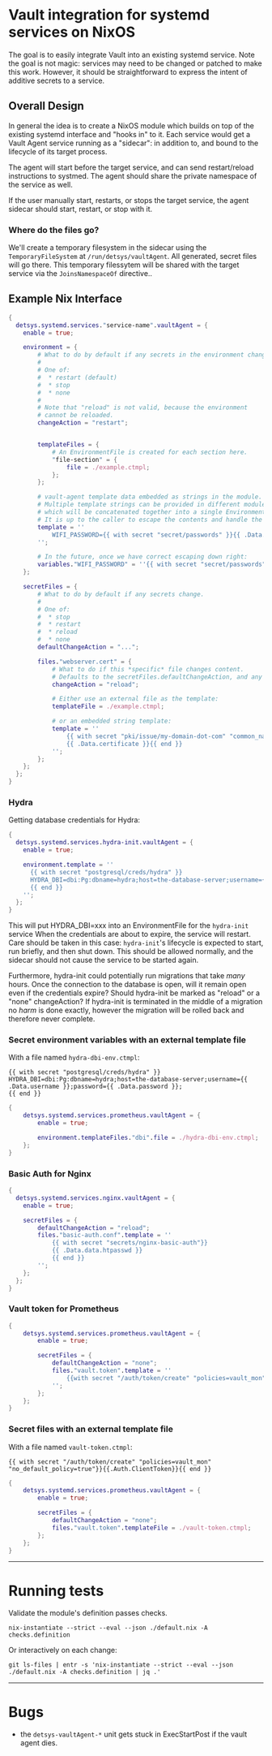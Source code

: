 # Vault integration for systemd services on NixOS

The goal is to easily integrate Vault into an existing systemd service.
Note the goal is not magic: services may need to be changed or patched to make this work.
However, it should be straightforward to express the intent of additive secrets to a service.

## Overall Design

In general the idea is to create a NixOS module which builds on top of the existing systemd interface and "hooks in" to it.
Each service would get a Vault Agent service running as a "sidecar": in addition to, and bound to the lifecycle of its target process.

The agent will start before the target service, and can send restart/reload instructions to systmed. The agent should share the private namespace of the service as well.

If the user manually start, restarts, or stops the target service, the agent sidecar should start, restart, or stop with it.

### Where do the files go?

We'll create a temporary filesystem in the sidecar using the `TemporaryFileSystem` at `/run/detsys/vaultAgent`.
All generated, secret files will go there.
This temporary filessytem will be shared with the target service via the `JoinsNamespaceOf` directive..

## Example Nix Interface

```nix
{
  detsys.systemd.services."service-name".vaultAgent = {
    enable = true;

    environment = {
        # What to do by default if any secrets in the environment change.
        #
        # One of:
        #  * restart (default)
        #  * stop
        #  * none
        #
        # Note that "reload" is not valid, because the environment
        # cannot be reloaded.
        changeAction = "restart";


        templateFiles = {
            # An EnvironmentFile is created for each section here.
            "file-section" = {
                file = ./example.ctmpl;
            };
        };

        # vault-agent template data embedded as strings in the module.
        # Multiple template strings can be provided in different modules,
        # which will be concatenated together into a single EnvironmentFile.
        # It is up to the caller to escape the contents and handle the input properly.
        template = ''
            WIFI_PASSWORD={{ with secret "secret/passwords" }}{{ .Data.wifi }}{{ end }}
        '';

        # In the future, once we have correct escaping down right:
        variables."WIFI_PASSWORD" = ''{{ with secret "secret/passwords" }}{{ .Data.wifi }}{{ end }}'';
    };

    secretFiles = {
        # What to do by default if any secrets change.
        #
        # One of:
        #  * stop
        #  * restart
        #  * reload
        #  * none
        defaultChangeAction = "...";

        files."webserver.cert" = {
            # What to do if this *specific* file changes content.
            # Defaults to the secretFiles.defaultChangeAction, and any of those values are valid here too.
            changeAction = "reload";

            # Either use an external file as the template:
            templateFile = ./example.ctmpl;

            # or an embedded string template:
            template = ''
                {{ with secret "pki/issue/my-domain-dot-com" "common_name=foo.example.com" }}
                {{ .Data.certificate }}{{ end }}
            '';
        };
    };
  };
}
```

### Hydra

Getting database credentials for Hydra:

```nix
{
  detsys.systemd.services.hydra-init.vaultAgent = {
    enable = true;

    environment.template = ''
      {{ with secret "postgresql/creds/hydra" }}
      HYDRA_DBI=dbi:Pg:dbname=hydra;host=the-database-server;username={{ .Data.username }};password={{ .Data.password }};
      {{ end }}
    '';
  };
}
```

This will put HYDRA_DBI=xxx into an EnvironmentFile for the `hydra-init` service
When the credentials are about to expire, the service will restart.
Care should be taken in this case: `hydra-init`'s lifecycle is expected to start, run briefly, and then shut down.
This should be allowed normally, and the sidecar should not cause the service to be started again.

Furthermore, hydra-init could potentially run migrations that take _many_ hours.
Once the connection to the database is open, will it remain open even if the credentials expire?
Should hydra-init be marked as "reload" or a "none" changeAction?
If hydra-init is terminated in the middle of a migration no _harm_ is done exactly, however the migration will be rolled back and therefore never complete.


### Secret environment variables with an external template file

With a file named `hydra-dbi-env.ctmpl`:

```golang
{{ with secret "postgresql/creds/hydra" }}
HYDRA_DBI=dbi:Pg:dbname=hydra;host=the-database-server;username={{ .Data.username }};password={{ .Data.password }};
{{ end }}
```

```nix
{
    detsys.systemd.services.prometheus.vaultAgent = {
        enable = true;

        environment.templateFiles."dbi".file = ./hydra-dbi-env.ctmpl;
    };
}
```


### Basic Auth for Nginx

```nix
{
  detsys.systemd.services.nginx.vaultAgent = {
    enable = true;

    secretFiles = {
        defaultChangeAction = "reload";
        files."basic-auth.conf".template = ''
            {{ with secret "secrets/nginx-basic-auth"}}
            {{ .Data.data.htpasswd }}
            {{ end }}
        '';
    };
  };
}
```

### Vault token for Prometheus

```nix
{
    detsys.systemd.services.prometheus.vaultAgent = {
        enable = true;

        secretFiles = {
            defaultChangeAction = "none";
            files."vault.token".template = ''
                {{with secret "/auth/token/create" "policies=vault_mon" "no_default_policy=true"}}{{.Auth.ClientToken}}{{ end }}
            '';
        };
    };
}
```

### Secret files with an external template file

With a file named `vault-token.ctmpl`:

```golang
{{ with secret "/auth/token/create" "policies=vault_mon" "no_default_policy=true"}}{{.Auth.ClientToken}}{{ end }}
```

```nix
{
    detsys.systemd.services.prometheus.vaultAgent = {
        enable = true;

        secretFiles = {
            defaultChangeAction = "none";
            files."vault.token".templateFile = ./vault-token.ctmpl;
        };
    };
}
```

---

# Running tests

Validate the module's definition passes checks.

```
nix-instantiate --strict --eval --json ./default.nix -A checks.definition
```

Or interactively on each change:

```
git ls-files | entr -s 'nix-instantiate --strict --eval --json ./default.nix -A checks.definition | jq .'
```

----

# Bugs

* the `detsys-vaultAgent-*` unit gets stuck in ExecStartPost if the vault agent dies.
